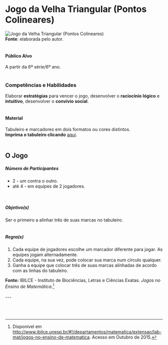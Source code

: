 # Jogo da Velha Triangular (Pontos Colineares)  

![Jogo da Velha Triangular (Pontos Colineares)](/imagens/jogos/jogo-da-velha-triangular-pontos-colineares.png "Jogo da Velha Triangular (Pontos Colineares)")  
**Fonte**: elaborada pelo autor.  
<br>  

#### <i class="fa fa-user"></i> Público Alvo
A partir da 6ª série/6º ano.  
<br>

### <i class="fa fa-child"></i> Competências e Habilidades  
Elaborar **estratégias** para vencer o jogo, desenvolver o **raciocínio lógico** e **intuitivo**, desenvolver o **convívio social**.  
<br>  

#### <i class="fa fa-scissors"></i> Material  
Tabuleiro e marcadores em dois formatos ou cores distintos.  
**Imprima o tabuleiro clicando** [aqui](http://www.ibilce.unesp.br/Home/Departamentos/Matematica/labmat/jogo_velha_triangular.pdf).  
<br>  

## <div class="row text-center">O Jogo</div>  
##### <i class="fa fa-users"></i> Número de Participantes  
- 2 - um contra o outro.  
- até 4 - em equipes de 2 jogadores.  
<br>  

##### <i class="fa fa-trophy"></i> Objetivo(s)  
Ser o primeiro a alinhar três de suas marcas no tabuleiro.  
<br>  

##### <i class="fa fa-thumb-tack"></i> Regra(s)  
1. Cada equipe de jogadores escolhe um marcador diferente para jogar. As equipes jogam alternadamente.
2. Cada equipe, na sua vez, pode colocar sua marca num círculo qualquer.
3. Ganha a equipe que colocar três de suas marcas alinhadas de acordo com as linhas do tabuleiro.<br>  

**Fonte:** IBILCE - Instituto de Biociências, Letras e Ciências Exatas. *Jogos no Ensino de Matemática*.[^1]  
<br>---  
[^1]: Disponível em http://www.ibilce.unesp.br/#!/departamentos/matematica/extensao/lab-mat/jogos-no-ensino-de-matematica. Acesso em Outubro de 2015.
<br>  
<br>  
